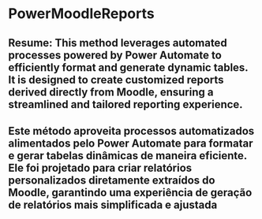 # PowerMoodleReports
Resume: This method leverages automated processes powered by Power Automate to efficiently format and generate dynamic tables. It is designed to create customized reports derived directly from Moodle, ensuring a streamlined and tailored reporting experience.
---
Este método aproveita processos automatizados alimentados pelo Power Automate para formatar e gerar tabelas dinâmicas de maneira eficiente. Ele foi projetado para criar relatórios personalizados diretamente extraídos do Moodle, garantindo uma experiência de geração de relatórios mais simplificada e ajustada
---
